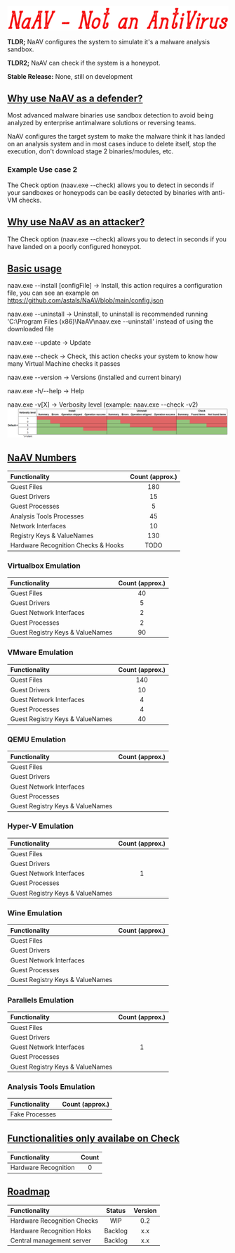 <p align="center">
<img src="https://raw.githubusercontent.com/astals/NaAv/main/logo.png" />

**TLDR;** NaAV configures the system to simulate it's a malware analysis sandbox.

**TLDR2;** NaAV can check if the system is a honeypot.

**Stable Release:** None, still on development

## <ins>Why use NaAV as a defender?</ins>

Most advanced malware binaries use sandbox detection to avoid being analyzed by enterprise antimalware solutions or reversing teams.

NaAV configures the target system to make the malware think it has landed on an analysis system and in most cases induce to delete itself, stop the execution, don't download stage 2 binaries/modules, etc.

### Example Use case 2
The Check option (naav.exe --check) allows you to detect in seconds if your sandboxes or honeypods can be easily detected by binaries with anti-VM checks.

## <ins>Why use NaAV as an attacker?</ins>

The Check option (naav.exe --check) allows you to detect in seconds if you have landed on a poorly configured honeypot.

## <ins>Basic usage</ins>
naav.exe --install [configFile] -> Install, this action requires a configuration file, you can see an example on https://github.com/astals/NaAV/blob/main/config.json

naav.exe --uninstall -> Uninstall, to uninstall is recommended running 'C:\\Program Files (x86)\\NaAV\\naav.exe --uninstall' instead of using the downloaded file

naav.exe --update -> Update

naav.exe --check -> Check, this action checks your system to know how many Virtual Machine checks it passes

naav.exe --version -> Versions (installed and current binary)

naav.exe -h/--help -> Help

naav.exe -v[X] -> Verbosity level (example: naav.exe --check -v2)
<img src="https://raw.githubusercontent.com/astals/NaAv/main/vebosityLevels.png" />

## <ins>NaAV Numbers</ins>
|Functionality | Count (approx.) |
|:-------------|:-------------:|
| Guest Files | 180 |
| Guest Drivers | 15 |
| Guest Processes | 5 |
| Analysis Tools Processes | 45 |
| Network Interfaces | 10 |
| Registry Keys & ValueNames | 130 |
| Hardware Recognition Checks & Hooks| TODO |

### Virtualbox Emulation
|Functionality | Count (approx.) |
|:-------------|:-------------:|
| Guest Files | 40 |
| Guest Drivers | 5 |
| Guest Network Interfaces | 2 |
| Guest Processes | 2 |
| Guest Registry Keys & ValueNames | 90 |

### VMware Emulation
|Functionality | Count (approx.) |
|:-------------|:-------------:|
| Guest Files | 140 |
| Guest Drivers | 10 |
| Guest Network Interfaces | 4 |
| Guest Processes| 4 |
| Guest Registry Keys & ValueNames | 40 |

### QEMU Emulation
|Functionality | Count (approx.) |
|:-------------|:-------------:|
| Guest Files | |
| Guest Drivers | |
| Guest Network Interfaces | |
| Guest Processes| |
| Guest Registry Keys & ValueNames | |

### Hyper-V Emulation
|Functionality | Count (approx.) |
|:-------------|:-------------:|
| Guest Files | |
| Guest Drivers | |
| Guest Network Interfaces | 1 |
| Guest Processes| |
| Guest Registry Keys & ValueNames | |

### Wine Emulation
|Functionality | Count (approx.) |
|:-------------|:-------------:|
| Guest Files | |
| Guest Drivers | |
| Guest Network Interfaces | |
| Guest Processes| |
| Guest Registry Keys & ValueNames | |

### Parallels Emulation
|Functionality | Count (approx.) |
|:-------------|:-------------:|
| Guest Files | |
| Guest Drivers | |
| Guest Network Interfaces | 1 |
| Guest Processes| |
| Guest Registry Keys & ValueNames | |

### Analysis Tools Emulation
|Functionality | Count (approx.) |
|:-------------|:-------------:|
| Fake Processes | |



## <ins>Functionalities only availabe on Check</ins>

|Functionality | Count | 
|:-------------|:-------------:|
| Hardware Recognition | 0 |


## <ins>Roadmap</ins>

|Functionality | Status | Version | 
|:-------------|:-------------:|:-------------:|
| Hardware Recognition Checks | WIP | 0.2 |
| Hardware Recognition Hoks | Backlog | x.x |
| Central management server | Backlog | x.x |